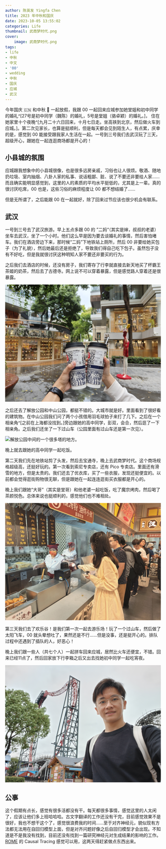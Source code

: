 ```yaml
---
author: 陈英发 Yingfa Chen
title: 2023 年中秋和国庆
date: 2023-10-05 13:55:02
categories: Life
thumbnail: 武商梦时代.png
cover:
    image: 武商梦时代.png
tags:
- life
- 中秋
- 中文
- '00'
- wedding
- 中秋
- 国庆
- 应城
- 武汉
---
```


今年国庆 🇨🇳 和中秋 🥮 一起放假，我跟 00 一起回来应城参加她堂姐和初中同学的婚礼^[27号是初中同学（魏陈）的婚礼，5号是堂姐（骆卓颖）的婚礼。]，
住在她家里十个夜晚^[九月二十六日回来，十月七日走。坐高铁到北京，然后做火车到应城。]。第二次见家长，也算是挺顺利，但是每天都会见到陌生人，有点累，庆幸的是，感觉到 00 能接受跟我家人生活在一起。一号到三号我们去武汉玩了三天，超级开心，跟她在一起连逛商场都是开心的！


## 小县城的氛围

应城跟我想象中的小县城很像，也是很多远房亲戚，习俗也让人很烦。敬酒、随地扔垃圾、室内抽烟、八卦人家的私事、说话粗鄙、脏、说了不要还非要给人家……而且确实能明显感觉到，这里的人的素质的平均水平挺低的，尤其是上一辈。真的很讨厌吃席，00 也是，这些习俗的麻烦程度让 00 都不想结婚了……

<!-- more -->

但是无所谓了，之后能跟 00 在一起就好，除了回来过节应该也很少机会有联系。

## 武汉

一号到三号去了武汉旅游。早上五点多跟 00 的 ”二妈“（其实是婶，叔叔的老婆）坐车去武汉，坐了一个小时。他们这么早是因为要去谈婚礼的事情，然后害怕堵车。我们在酒店旁边下来，那时候“二妈”下地铁站上厕所，然后 00 非要给她买包子（为了礼貌），然后她最后还是拒绝了，导致我们得自己吃下包子。虽然包子没有不好吃，但是我就很讨厌这种明知人家不要还非要买的行为。

之后我们去酒店的时候，还没有房子，我们寄存了行李就直接去新天地买了杯霸王茶姬的奶茶，然后去了古德寺。网上说不可以穿着暴露，但是感觉路人穿着还是很暴露。

![在武汉新天地买霸王茶姬。](./新天地-霸王茶姬.png "在武汉新天地买霸王茶姬。")

之后还去了解放公园和中山公园，都挺不错的。大城市就是好。里面看到了很好看的建筑物。在中山公园我们问了两个小孩借用羽毛球拍子来打了几下。之后在一个相亲角^[之前在上海都没找到。]旁边跟她的高中同学，彭双，会合，然后逛了一下相亲角。之后我们还坐了一下过山车（公园里面有过山车还是第一次见）。

![解放公园中间的一个很多塔的地方。](./解放公园中间.png "解放公园中间的一个很多塔的地方。")

晚上就去跟她的高中同学一起吃饭。

第二天我们先在地铁站剪了头发，然后去宝通寺，晚上去武商梦时代。这个商场规格超级高，还挺好玩的。第一次看到索尼专卖店，还有 Pico 专卖店。里面还有滑雪的地方，但是太贵的。我们还去了优衣库，买了一些衣服，发现还挺便宜的。以前都会觉得逛街购物很无聊，但是跟她在一起连连逛街买衣服都是开心的。

晚上我们跟她“大哥”（其实是堂哥）和他老婆一起吃饭，吃了魔宗烤肉，然后喝了茶颜悦色。总体来说也挺顺利的，感觉他们也不难相处。

![武商梦时代里面的美食街买鲜虾汤包](./武商梦时代.png "武商梦时代里面的美食街买鲜虾汤包")

第三天我们去了欢乐谷！是我们第一次一起去游乐场！玩了一个过山车，然后做了太阳飞车，00 就头晕想吐了，果然还是不行……但是没事，还是挺开心的。排队过程中还遇到了插队的人，好恶心！

晚上我们跟一些人（共七个人）一起拼车回来应城，居然比火车还便宜，不错。回来已经11点了，然后回家放下行李箱之后又出去找她初中同学一起吃宵夜。

![在武汉欢乐谷玩耍。](./武汉欢乐谷.png "在武汉欢乐谷玩耍。")


## 公事

这个假期有点长，感觉有很多活都没有干。每天都很多事情，感觉这里的人太闲了，应该让他们多上班哈哈哈。古文字翻译的工作还没有干完，目前感觉效果不是很好，我也不想干这个了，感觉很浪费我的时间……至于对齐神经元，貌似现有方法都无法用在自回归模型上面，但是对齐问题好像之后自回归模型才会出现。不知道是不是我没有找到，目前还没有找到一篇研究神经元对生成结果的影响的工作。[ROME](https://www.github.com/kmeng01/rome) 的 Causal Tracing 感觉可以用，这两天得赶紧做点东西出来。
